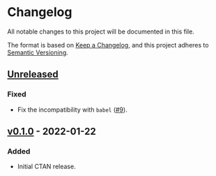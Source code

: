 # Changelog

All notable changes to this project will be documented in this file.

The format is based on [Keep a Changelog](https://keepachangelog.com/en/1.0.0/),
and this project adheres to [Semantic Versioning](https://semver.org/spec/v2.0.0.html).

## [Unreleased]

### Fixed

- Fix the incompatibility with `babel` ([#9](https://github.com/zepinglee/citeproc-lua/issues/9)).

## [v0.1.0] - 2022-01-22

### Added

- Initial CTAN release.

[Unreleased]: https://github.com/zepinglee/citeproc-lua/compare/v0.1.0...HEAD
[v0.1.0]: https://github.com/zepinglee/citeproc-lua/releases/tag/v0.1.0
